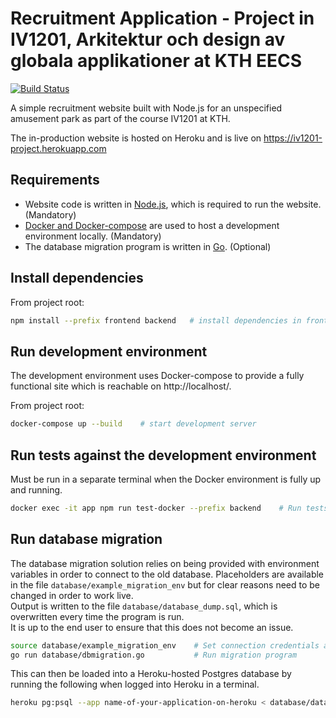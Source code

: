 # Recruitment Application - Project in IV1201, Arkitektur och design av globala applikationer at KTH EECS

[![Build Status](https://travis-ci.org/MarcusNilssonGithub/iv1201-project.svg?branch=master)](https://travis-ci.org/MarcusNilssonGithub/iv1201-project)

A simple recruitment website built with Node.js for an unspecified amusement park as part of the course IV1201 at KTH.

The in-production website is hosted on Heroku and is live on https://iv1201-project.herokuapp.com

## Requirements

- Website code is written in [Node.js](https://nodejs.org/), which is required to run the website. (Mandatory)
- [Docker and Docker-compose](https://www.docker.com/) are used to host a development environment locally. (Mandatory)
- The database migration program is written in [Go](https://golang.org/). (Optional)

## Install dependencies

From project root:

```bash
npm install --prefix frontend backend   # install dependencies in frontend and backend
```

## Run development environment

The development environment uses Docker-compose to provide a fully functional site which is reachable on http://localhost/.

From project root:

```bash
docker-compose up --build    # start development server
```

## Run tests against the development environment

Must be run in a separate terminal when the Docker environment is fully up and running.

```bash
docker exec -it app npm run test-docker --prefix backend    # Run tests in development env
```

## Run database migration

The database migration solution relies on being provided with environment variables in order to connect to the old database. Placeholders are available in the file `database/example_migration_env` but for clear reasons need to be changed in order to work live.  
Output is written to the file `database/database_dump.sql`, which is overwritten every time the program is run.  
It is up to the end user to ensure that this does not become an issue.

```bash
source database/example_migration_env    # Set connection credentials as environment variables
go run database/dbmigration.go           # Run migration program
```

This can then be loaded into a Heroku-hosted Postgres database by running the following when logged into Heroku in a terminal.

```bash
heroku pg:psql --app name-of-your-application-on-heroku < database/database_dump.sql
```
